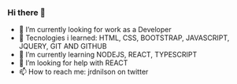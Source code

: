 ### Hi there 👋



- 🔭 I’m currently looking for work as a Developer
- 📖 Tecnologies i learned: HTML, CSS, BOOTSTRAP, JAVASCRIPT, JQUERY, GIT AND GITHUB
- 🌱 I’m currently learning NODEJS, REACT, TYPESCRIPT
- 🤔 I’m looking for help with REACT
- 📫 How to reach me: jrdnilson on twitter
